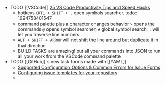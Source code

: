 - TODO [[VSCode]] [25 VS Code Productivity Tips and Speed Hacks](https://www.youtube.com/watch?v=ifTF3ags0XI)
	- hotkeys `CRTL + SHIFT + .` open symbols searcher.
	  todo:: 1624758401547
	- command palette plus a character changes behavior `>` opens the commands `@` opens symbol searcher, `#` global symbol search, `:` will let you traverse line numbers
	- `ALT + SHIFT + ARROW` will not shift the line around but duplicate it in that direction
	- BUILD TASKS are amazing! put all your commands into JSON to run all your work from the VSCode command palette
- TODO [[GitHub]]'s new task forms made with [[YAML]]
	- [Supported Configuration Options & Common Errors for Issue Forms](https://gh-community.github.io/issue-template-feedback/structured/)
	- [Configuring issue templates for your repository](https://docs.github.com/en/communities/using-templates-to-encourage-useful-issues-and-pull-requests/configuring-issue-templates-for-your-repository#configuring-the-template-chooser)
	-